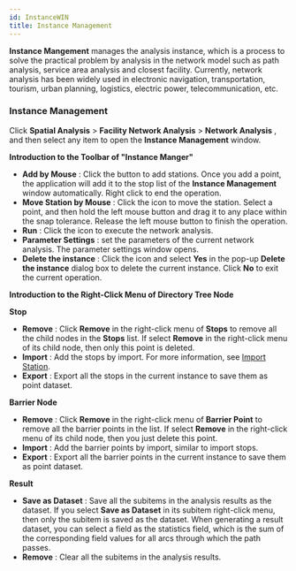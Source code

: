 ```yaml
---
id: InstanceWIN
title: Instance Management
---
```

**Instance Mangement** manages the analysis instance, which is a process to solve the practical problem by analysis in the network model such as path analysis, service area analysis and closest facility. Currently, network analysis has been widely used in electronic navigation, transportation, tourism, urban planning, logistics, electric power, telecommunication, etc.

### Instance Management

Click **Spatial Analysis** > **Facility Network Analysis** > **Network Analysis** , and then select any item to open the **Instance Management** window.

**Introduction to the Toolbar of "Instance Manger"**

* **Add by Mouse** : Click the button to add stations. Once you add a point, the application will add it to the stop list of the **Instance Management** window automatically. Right click to end the operation.
* **Move Station by Mouse** : Click the icon to move the station. Select a point, and then hold the left mouse button and drag it to any place within the snap tolerance. Release the left mouse button to finish the operation.
* **Run** : Click the icon to execute the network analysis.
* **Parameter Settings** : set the parameters of the current network analysis. The parameter settings window opens.
* **Delete the instance** : Click the icon and select **Yes** in the pop-up **Delete the instance** dialog box to delete the current instance. Click **No** to exit the current operation.

**Introduction to the Right-Click Menu of Directory Tree Node**

**Stop**
  * **Remove** : Click **Remove** in the right-click menu of **Stops** to remove all the child nodes in the **Stops** list. If select **Remove** in the right-click menu of its child node, then only this point is deleted. 
  * **Import** : Add the stops by import. For more information, see [Import Station](ImportLocations).
  * **Export** : Export all the stops in the current instance to save them as point dataset.

**Barrier Node**

  * **Remove** : Click **Remove** in the right-click menu of **Barrier Point** to remove all the barrier points in the list. If select **Remove** in the right-click menu of its child node, then you just delete this point.
  * **Import** : Add the barrier points by import, similar to import stops.
  * **Export** : Export all the barrier points in the current instance to save them as point dataset.

**Result**

  * **Save as Dataset** : Save all the subitems in the analysis results as the dataset. If you select **Save as Dataset** in its subitem right-click menu, then only the subitem is saved as the dataset. When generating a result dataset, you can select a field as the statistics field, which is the sum of the corresponding field values for all arcs through which the path passes.
  * **Remove** : Clear all the subitems in the analysis results.
